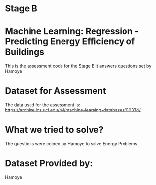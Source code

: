# Stage B
# Machine Learning: Regression - Predicting Energy Efficiency of Buildings

  This is the assessment code for the Stage B
  It answers questions set by Hamoye 

# Dataset for Assessment

  The data used for the assessment is: https://archive.ics.uci.edu/ml/machine-learning-databases/00374/

# What we tried to solve?

  The questions were coined by Hamoye to solve Energy Problems

# Dataset Provided by:

  Hamoye

